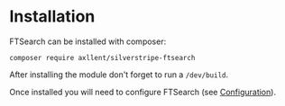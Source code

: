 # Installation

FTSearch can be installed with composer:

```shell
composer require axllent/silverstripe-ftsearch
```

After installing the module don't forget to run a `/dev/build`.

Once installed you will need to configure FTSearch (see [Configuration](Configuration.md)).
